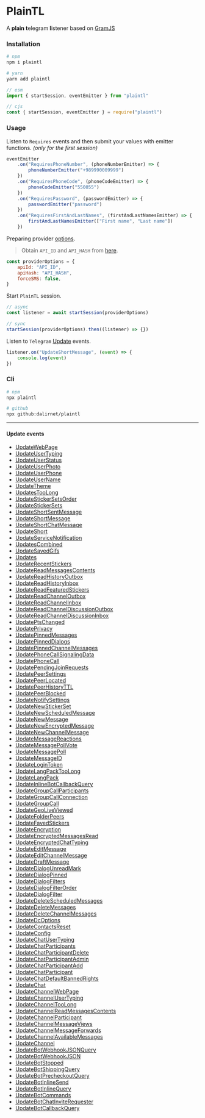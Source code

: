 # PlainTL

A **plain** **t**elegram **l**istener based on [GramJS](https://github.com/gram-js/gramjs)

### Installation

```bash
# npm
npm i plaintl

# yarn
yarn add plaintl
```

```javascript
// esm
import { startSession, eventEmitter } from "plaintl"

// cjs
const { startSession, eventEmitter } = require("plaintl")
```

### Usage

Listen to `Requires` events and then submit your values with emitter functions. _(only for the first session)_

```javascript
eventEmitter
    .on("RequiresPhoneNumber", (phoneNumberEmitter) => {
        phoneNumberEmitter("+989990009999")
    })
    .on("RequiresPhoneCode", (phoneCodeEmitter) => {
        phoneCodeEmitter("550055")
    })
    .on("RequiresPassword", (passwordEmitter) => {
        passwordEmitter("password")
    })
    .on("RequiresFirstAndLastNames", (firstAndLastNamesEmitter) => {
        firstAndLastNamesEmitter(["First name", "Last name"])
    })
```

Preparing provider [options](https://github.com/dalirnet/plaintl/blob/main/src/index.mjs#L117-L120).

> Obtain `API_ID` and `API_HASH` from [here](https://my.telegram.org/auth).

```javascript
const providerOptions = {
    apiId: "API_ID",
    apiHash: "API_HASH",
    forceSMS: false,
}
```

Start `PlainTL` session.

```javascript
// async
const listener = await startSession(providerOptions)

// sync
startSession(providerOptions).then((listener) => {})
```

Listen to `Telegram` [Update](#update-events) events.

```javascript
listener.on("UpdateShortMessage", (event) => {
    console.log(event)
})
```

### Cli

```bash
# npm
npx plaintl

# github
npx github:dalirnet/plaintl
```

---

#### Update events

-   [UpdateWebPage](https://core.telegram.org/constructor/UpdateWebPage)
-   [UpdateUserTyping](https://core.telegram.org/constructor/UpdateUserTyping)
-   [UpdateUserStatus](https://core.telegram.org/constructor/UpdateUserStatus)
-   [UpdateUserPhoto](https://core.telegram.org/constructor/UpdateUserPhoto)
-   [UpdateUserPhone](https://core.telegram.org/constructor/UpdateUserPhone)
-   [UpdateUserName](https://core.telegram.org/constructor/UpdateUserName)
-   [UpdateTheme](https://core.telegram.org/constructor/UpdateTheme)
-   [UpdatesTooLong](https://core.telegram.org/constructor/UpdatesTooLong)
-   [UpdateStickerSetsOrder](https://core.telegram.org/constructor/UpdateStickerSetsOrder)
-   [UpdateStickerSets](https://core.telegram.org/constructor/UpdateStickerSets)
-   [UpdateShortSentMessage](https://core.telegram.org/constructor/UpdateShortSentMessage)
-   [UpdateShortMessage](https://core.telegram.org/constructor/UpdateShortMessage)
-   [UpdateShortChatMessage](https://core.telegram.org/constructor/UpdateShortChatMessage)
-   [UpdateShort](https://core.telegram.org/constructor/UpdateShort)
-   [UpdateServiceNotification](https://core.telegram.org/constructor/UpdateServiceNotification)
-   [UpdatesCombined](https://core.telegram.org/constructor/UpdatesCombined)
-   [UpdateSavedGifs](https://core.telegram.org/constructor/UpdateSavedGifs)
-   [Updates](https://core.telegram.org/constructor/Updates)
-   [UpdateRecentStickers](https://core.telegram.org/constructor/UpdateRecentStickers)
-   [UpdateReadMessagesContents](https://core.telegram.org/constructor/UpdateReadMessagesContents)
-   [UpdateReadHistoryOutbox](https://core.telegram.org/constructor/UpdateReadHistoryOutbox)
-   [UpdateReadHistoryInbox](https://core.telegram.org/constructor/UpdateReadHistoryInbox)
-   [UpdateReadFeaturedStickers](https://core.telegram.org/constructor/UpdateReadFeaturedStickers)
-   [UpdateReadChannelOutbox](https://core.telegram.org/constructor/UpdateReadChannelOutbox)
-   [UpdateReadChannelInbox](https://core.telegram.org/constructor/UpdateReadChannelInbox)
-   [UpdateReadChannelDiscussionOutbox](https://core.telegram.org/constructor/UpdateReadChannelDiscussionOutbox)
-   [UpdateReadChannelDiscussionInbox](https://core.telegram.org/constructor/UpdateReadChannelDiscussionInbox)
-   [UpdatePtsChanged](https://core.telegram.org/constructor/UpdatePtsChanged)
-   [UpdatePrivacy](https://core.telegram.org/constructor/UpdatePrivacy)
-   [UpdatePinnedMessages](https://core.telegram.org/constructor/UpdatePinnedMessages)
-   [UpdatePinnedDialogs](https://core.telegram.org/constructor/UpdatePinnedDialogs)
-   [UpdatePinnedChannelMessages](https://core.telegram.org/constructor/UpdatePinnedChannelMessages)
-   [UpdatePhoneCallSignalingData](https://core.telegram.org/constructor/UpdatePhoneCallSignalingData)
-   [UpdatePhoneCall](https://core.telegram.org/constructor/UpdatePhoneCall)
-   [UpdatePendingJoinRequests](https://core.telegram.org/constructor/UpdatePendingJoinRequests)
-   [UpdatePeerSettings](https://core.telegram.org/constructor/UpdatePeerSettings)
-   [UpdatePeerLocated](https://core.telegram.org/constructor/UpdatePeerLocated)
-   [UpdatePeerHistoryTTL](https://core.telegram.org/constructor/UpdatePeerHistoryTTL)
-   [UpdatePeerBlocked](https://core.telegram.org/constructor/UpdatePeerBlocked)
-   [UpdateNotifySettings](https://core.telegram.org/constructor/UpdateNotifySettings)
-   [UpdateNewStickerSet](https://core.telegram.org/constructor/UpdateNewStickerSet)
-   [UpdateNewScheduledMessage](https://core.telegram.org/constructor/UpdateNewScheduledMessage)
-   [UpdateNewMessage](https://core.telegram.org/constructor/UpdateNewMessage)
-   [UpdateNewEncryptedMessage](https://core.telegram.org/constructor/UpdateNewEncryptedMessage)
-   [UpdateNewChannelMessage](https://core.telegram.org/constructor/UpdateNewChannelMessage)
-   [UpdateMessageReactions](https://core.telegram.org/constructor/UpdateMessageReactions)
-   [UpdateMessagePollVote](https://core.telegram.org/constructor/UpdateMessagePollVote)
-   [UpdateMessagePoll](https://core.telegram.org/constructor/UpdateMessagePoll)
-   [UpdateMessageID](https://core.telegram.org/constructor/UpdateMessageID)
-   [UpdateLoginToken](https://core.telegram.org/constructor/UpdateLoginToken)
-   [UpdateLangPackTooLong](https://core.telegram.org/constructor/UpdateLangPackTooLong)
-   [UpdateLangPack](https://core.telegram.org/constructor/UpdateLangPack)
-   [UpdateInlineBotCallbackQuery](https://core.telegram.org/constructor/UpdateInlineBotCallbackQuery)
-   [UpdateGroupCallParticipants](https://core.telegram.org/constructor/UpdateGroupCallParticipants)
-   [UpdateGroupCallConnection](https://core.telegram.org/constructor/UpdateGroupCallConnection)
-   [UpdateGroupCall](https://core.telegram.org/constructor/UpdateGroupCall)
-   [UpdateGeoLiveViewed](https://core.telegram.org/constructor/UpdateGeoLiveViewed)
-   [UpdateFolderPeers](https://core.telegram.org/constructor/UpdateFolderPeers)
-   [UpdateFavedStickers](https://core.telegram.org/constructor/UpdateFavedStickers)
-   [UpdateEncryption](https://core.telegram.org/constructor/UpdateEncryption)
-   [UpdateEncryptedMessagesRead](https://core.telegram.org/constructor/UpdateEncryptedMessagesRead)
-   [UpdateEncryptedChatTyping](https://core.telegram.org/constructor/UpdateEncryptedChatTyping)
-   [UpdateEditMessage](https://core.telegram.org/constructor/UpdateEditMessage)
-   [UpdateEditChannelMessage](https://core.telegram.org/constructor/UpdateEditChannelMessage)
-   [UpdateDraftMessage](https://core.telegram.org/constructor/UpdateDraftMessage)
-   [UpdateDialogUnreadMark](https://core.telegram.org/constructor/UpdateDialogUnreadMark)
-   [UpdateDialogPinned](https://core.telegram.org/constructor/UpdateDialogPinned)
-   [UpdateDialogFilters](https://core.telegram.org/constructor/UpdateDialogFilters)
-   [UpdateDialogFilterOrder](https://core.telegram.org/constructor/UpdateDialogFilterOrder)
-   [UpdateDialogFilter](https://core.telegram.org/constructor/UpdateDialogFilter)
-   [UpdateDeleteScheduledMessages](https://core.telegram.org/constructor/UpdateDeleteScheduledMessages)
-   [UpdateDeleteMessages](https://core.telegram.org/constructor/UpdateDeleteMessages)
-   [UpdateDeleteChannelMessages](https://core.telegram.org/constructor/UpdateDeleteChannelMessages)
-   [UpdateDcOptions](https://core.telegram.org/constructor/UpdateDcOptions)
-   [UpdateContactsReset](https://core.telegram.org/constructor/UpdateContactsReset)
-   [UpdateConfig](https://core.telegram.org/constructor/UpdateConfig)
-   [UpdateChatUserTyping](https://core.telegram.org/constructor/UpdateChatUserTyping)
-   [UpdateChatParticipants](https://core.telegram.org/constructor/UpdateChatParticipants)
-   [UpdateChatParticipantDelete](https://core.telegram.org/constructor/UpdateChatParticipantDelete)
-   [UpdateChatParticipantAdmin](https://core.telegram.org/constructor/UpdateChatParticipantAdmin)
-   [UpdateChatParticipantAdd](https://core.telegram.org/constructor/UpdateChatParticipantAdd)
-   [UpdateChatParticipant](https://core.telegram.org/constructor/UpdateChatParticipant)
-   [UpdateChatDefaultBannedRights](https://core.telegram.org/constructor/UpdateChatDefaultBannedRights)
-   [UpdateChat](https://core.telegram.org/constructor/UpdateChat)
-   [UpdateChannelWebPage](https://core.telegram.org/constructor/UpdateChannelWebPage)
-   [UpdateChannelUserTyping](https://core.telegram.org/constructor/UpdateChannelUserTyping)
-   [UpdateChannelTooLong](https://core.telegram.org/constructor/UpdateChannelTooLong)
-   [UpdateChannelReadMessagesContents](https://core.telegram.org/constructor/UpdateChannelReadMessagesContents)
-   [UpdateChannelParticipant](https://core.telegram.org/constructor/UpdateChannelParticipant)
-   [UpdateChannelMessageViews](https://core.telegram.org/constructor/UpdateChannelMessageViews)
-   [UpdateChannelMessageForwards](https://core.telegram.org/constructor/UpdateChannelMessageForwards)
-   [UpdateChannelAvailableMessages](https://core.telegram.org/constructor/UpdateChannelAvailableMessages)
-   [UpdateChannel](https://core.telegram.org/constructor/UpdateChannel)
-   [UpdateBotWebhookJSONQuery](https://core.telegram.org/constructor/UpdateBotWebhookJSONQuery)
-   [UpdateBotWebhookJSON](https://core.telegram.org/constructor/UpdateBotWebhookJSON)
-   [UpdateBotStopped](https://core.telegram.org/constructor/UpdateBotStopped)
-   [UpdateBotShippingQuery](https://core.telegram.org/constructor/UpdateBotShippingQuery)
-   [UpdateBotPrecheckoutQuery](https://core.telegram.org/constructor/UpdateBotPrecheckoutQuery)
-   [UpdateBotInlineSend](https://core.telegram.org/constructor/UpdateBotInlineSend)
-   [UpdateBotInlineQuery](https://core.telegram.org/constructor/UpdateBotInlineQuery)
-   [UpdateBotCommands](https://core.telegram.org/constructor/UpdateBotCommands)
-   [UpdateBotChatInviteRequester](https://core.telegram.org/constructor/UpdateBotChatInviteRequester)
-   [UpdateBotCallbackQuery](https://core.telegram.org/constructor/UpdateBotCallbackQuery)
